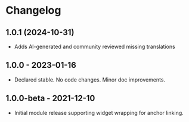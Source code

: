 # Changelog

## 1.0.1 (2024-10-31)

* Adds AI-generated and community reviewed missing translations

## 1.0.0 - 2023-01-16

* Declared stable. No code changes. Minor doc improvements.

## 1.0.0-beta - 2021-12-10

* Initial module release supporting widget wrapping for anchor linking.
